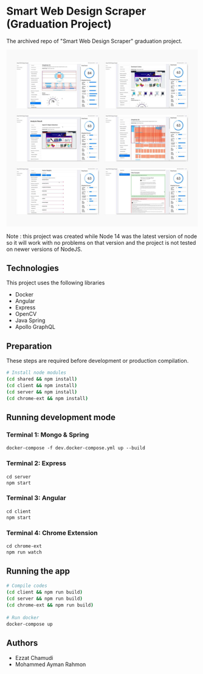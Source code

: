 # Smart Web Design Scraper (Graduation Project)

The archived repo of "Smart Web Design Scraper" graduation project.

![screenshots](images/screenshots.jpg)


Note : this project was created while Node 14 was the latest version of node so it will work with no problems on that version and the project is not tested on newer versions of NodeJS.

## Technologies

This project uses the following libraries

- Docker
- Angular
- Express
- OpenCV
- Java Spring
- Apollo GraphQL

## Preparation

These steps are required before development or production compilation.

```sh
# Install node modules
(cd shared && npm install)
(cd client && npm install)
(cd server && npm install)
(cd chrome-ext && npm install)
```

## Running development mode

### Terminal 1: Mongo & Spring
```
docker-compose -f dev.docker-compose.yml up --build
```

### Terminal 2: Express
```
cd server
npm start
```

### Terminal 3: Angular
```
cd client
npm start
```

### Terminal 4: Chrome Extension
```
cd chrome-ext
npm run watch
```

## Running the app

```sh
# Compile codes
(cd client && npm run build)
(cd server && npm run build)
(cd chrome-ext && npm run build)

# Run docker
docker-compose up
```

## Authors
- Ezzat Chamudi
- Mohammed Ayman Rahmon
